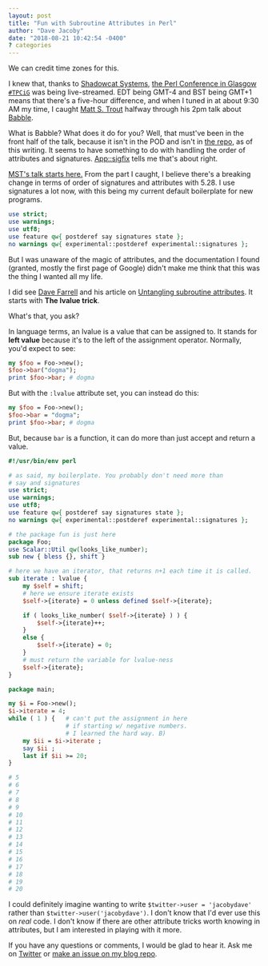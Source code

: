 ```yaml
---
layout: post
title: "Fun with Subroutine Attributes in Perl"
author: "Dave Jacoby"
date: "2018-08-21 10:42:54 -0400"
? categories
---
```


We can credit time zones for this.

I knew that, thanks to [Shadowcat Systems](https://shadow.cat/), [the Perl Conference in Glasgow `#TPCiG`](http://act.perlconference.org/tpc-2018-glasgow/) was being live-streamed. EDT being GMT-4 and BST being GMT+1 means that there's a five-hour difference, and when I tuned in at about 9:30 AM my time, I caught [Matt S. Trout](https://twitter.com/shadowcat_mst) halfway through his 2pm talk about [Babble](https://metacpan.org/pod/Babble).

What is Babble? What does it do for you? Well, that must've been in the front half of the talk, because it isn't in the POD and isn't in [the repo](https://github.com/shadow-dot-cat/Babble/), as of this writing. It seems to have something to do with handling the order of attributes and signatures. [App::sigfix](https://metacpan.org/pod/App::sigfix) tells me that's about right.

[MST's talk starts here.](https://youtu.be/Y3TH8dJhEwE?t=5h17m44s) From the part I caught, I believe there's a breaking change in terms of order of signatures and attributes with 5.28. I use signatures a lot now, with this being my current default boilerplate for new programs.

```perl
use strict;
use warnings;
use utf8;
use feature qw{ postderef say signatures state };
no warnings qw{ experimental::postderef experimental::signatures };
```

But I was unaware of the magic of attributes, and the documentation I found (granted, mostly the first page of Google) didn't make me think that this was the thing I wanted all my life.

I did see [Dave Farrell](https://twitter.com/perltricks/) and his article on [Untangling subroutine attributes](https://www.perl.com/article/untangling-subroutine-attributes/). It starts with **The lvalue trick**.

What's that, you ask?

In language terms, an lvalue is a value that can be assigned to. It stands for **left value** because it's to the left of the assignment operator. Normally, you'd expect to see:

```perl
my $foo = Foo->new();
$foo->bar("dogma");
print $foo->bar; # dogma
```

But with the `:lvalue` attribute set, you can instead do this:

```perl
my $foo = Foo->new();
$foo->bar = "dogma";
print $foo->bar; # dogma
```

But, because `bar` is a function, it can do more than just accept and return a value.

```perl
#!/usr/bin/env perl

# as said, my boilerplate. You probably don't need more than
# say and signatures
use strict;
use warnings;
use utf8;
use feature qw{ postderef say signatures state };
no warnings qw{ experimental::postderef experimental::signatures };

# the package fun is just here
package Foo;
use Scalar::Util qw(looks_like_number);
sub new { bless {}, shift }

# here we have an iterator, that returns n+1 each time it is called.
sub iterate : lvalue {
    my $self = shift;
    # here we ensure iterate exists
    $self->{iterate} = 0 unless defined $self->{iterate};

    if ( looks_like_number( $self->{iterate} ) ) {
        $self->{iterate}++;
    }
    else {
        $self->{iterate} = 0;
    }
    # must return the variable for lvalue-ness
    $self->{iterate};
}

package main;

my $i = Foo->new();
$i->iterate = 4;
while ( 1 ) {   # can't put the assignment in here
                # if starting w/ negative numbers.
                # I learned the hard way. B)
    my $ii = $i->iterate ;
    say $ii ;
    last if $ii >= 20;
}

# 5
# 6
# 7
# 8
# 9
# 10
# 11
# 12
# 13
# 14
# 15
# 16
# 17
# 18
# 19
# 20
```

I could definitely imagine wanting to write `$twitter->user = 'jacobydave'` rather than `$twitter->user('jacobydave')`. I don't know that I'd ever use this on _real_ code. I don't know if there are other attribute tricks worth knowing in attributes, but I am interested in playing with it more.

If you have any questions or comments, I would be glad to hear it. Ask me on [Twitter](https://twitter.com/jacobydave) or [make an issue on my blog repo](https://github.com/jacoby/jacoby.github.io).
